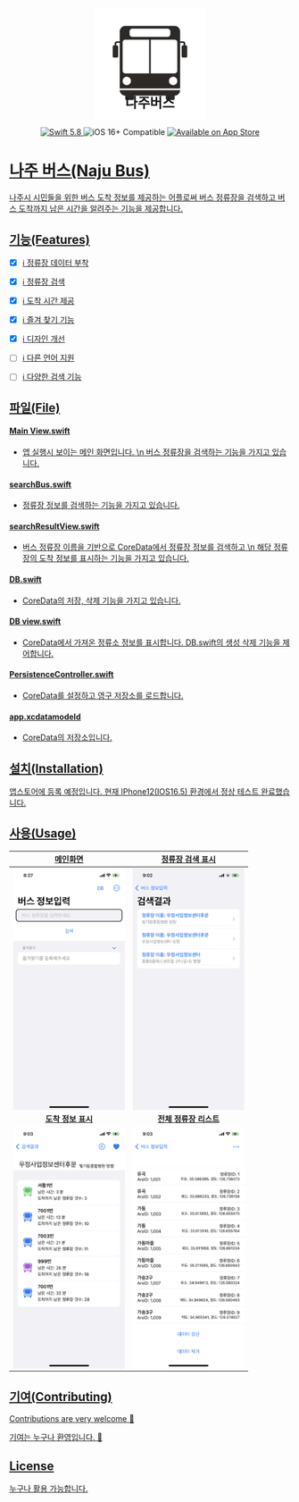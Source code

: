 <p align="center">
   <img width="200" src="app/Assets.xcassets/AppIcon.appiconset/1024.png" alt="APP Logo"></p>
   
# <p align="center"  style="margin-top: -90px;"><b><span style="font-size: 24px;">나주버스</span></b></p>
<p align="center">
   <a href="https://developer.apple.com/swift/">
      <img src="https://img.shields.io/badge/Swift-5.8-orange.svg?style=flat" alt="Swift 5.8">
   </a>
   </a>
   <img src="https://img.shields.io/badge/iOS-16%2B-brightgreen.svg?style=flat" alt="iOS 16+ Compatible">
   <a href="https://www.apple.com/kr/app-store/">
      <img src="https://img.shields.io/badge/Available%20on%20App%20Store-9b59b6.svg?style=flat" alt="Available on App Store">
</p>





# 나주 버스(Naju Bus)

나주시 시민들을 위한 버스 도착 정보를 제공하는 어플로써 버스 정류장을 검색하고 버스 도착까지 남은 시간을 알려주는 기능을 제공합니다.

## 기능(Features)

- [x] ℹ️ 정류장 데이터 부착
- [x] ℹ️ 정류장 검색
- [x] ℹ️ 도착 시간 제공
- [x] ℹ️ 즐겨 찾기 기능
- [x] ℹ️ 디자인 개선 
- [ ] ℹ️ 다른 언어 지원
- [ ] ℹ️ 다양한 검색 기능


## 파일(File)

#### Main View.swift
- 앱 실행시 보이는 메인 화면입니다. \n
  버스 정류장을 검색하는 기능을 가지고 있습니다.
#### searchBus.swift
- 정류장 정보를 검색하는 기능을 가지고 있습니다.
#### searchResultView.swift
- 버스 정류장 이름을 기반으로 CoreData에서 정류장 정보를 검색하고 \n
  해당 정류장의 도착 정보를 표시하는 기능을 가지고 있습니다.
#### DB.swift
- CoreData의 저장, 삭제 기능을 가지고 있습니다.
#### DB view.swift
- CoreData에서 가져온 정류소 정보를 표시합니다.
  DB.swift의 생성 삭제 기능을 제어합니다.
#### PersistenceController.swift
- CoreData를 설정하고 영구 저장소를 로드합니다.
#### app.xcdatamodeld
- CoreData의 저장소입니다.

## 설치(Installation)

앱스토어에 등록 예정입니다.
현재 IPhone12(IOS16.5) 환경에서 정상 테스트 완료했습니다.


## 사용(Usage)

| 메인화면 | 정류장 검색 표시 |
| :---: | :---: |
| <img src="appTests/IMG_5918.PNG" width="200" align="center"> | <img src="appTests/IMG_5923.PNG" width="200" align="center"> |
| **도착 정보 표시** | **전체 정류장 리스트** |
| <img src="appTests/IMG_5924.PNG" width="200" align="center"> | <img src="appTests/IMG_5926.PNG" width="200" align="center"> |






## 기여(Contributing)
Contributions are very welcome 🙌 

기여는 누구나 환영입니다. 🙌


## License
누구나 활용 가능합니다.
